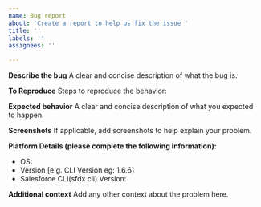 ```yaml
---
name: Bug report
about: 'Create a report to help us fix the issue '
title: ''
labels: ''
assignees: ''

---
```


**Describe the bug**
A clear and concise description of what the bug is.

**To Reproduce**
Steps to reproduce the behavior:


**Expected behavior**
A clear and concise description of what you expected to happen.

**Screenshots**
If applicable, add screenshots to help explain your problem.

**Platform Details (please complete the following information):**
 - OS: 
 - Version [e.g. CLI Version  eg: 1.6.6]
 - Salesforce CLI(sfdx cli) Version:



**Additional context**
Add any other context about the problem here.
